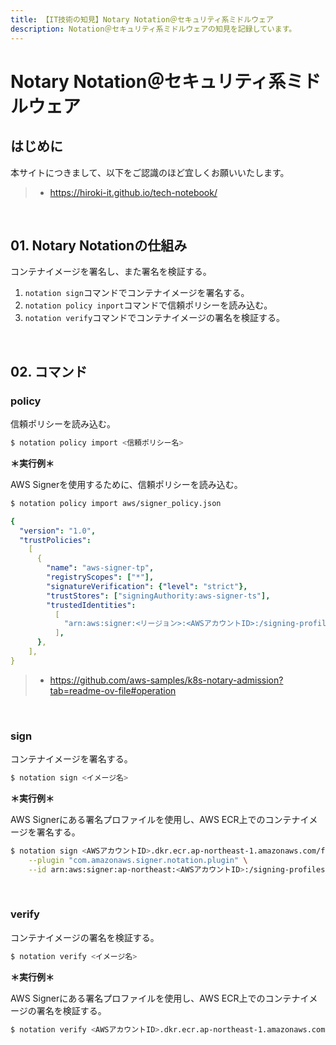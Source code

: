 ```yaml
---
title: 【IT技術の知見】Notary Notation＠セキュリティ系ミドルウェア
description: Notation＠セキュリティ系ミドルウェアの知見を記録しています。
---
```


# Notary Notation＠セキュリティ系ミドルウェア

## はじめに

本サイトにつきまして、以下をご認識のほど宜しくお願いいたします。

> - https://hiroki-it.github.io/tech-notebook/

<br>

## 01. Notary Notationの仕組み

コンテナイメージを署名し、また署名を検証する。

1. `notation sign`コマンドでコンテナイメージを署名する。
2. `notation policy inport`コマンドで信頼ポリシーを読み込む。
3. `notation verify`コマンドでコンテナイメージの署名を検証する。

<br>

## 02. コマンド

### policy

信頼ポリシーを読み込む。

```bash
$ notation policy import <信頼ポリシー名>
```

**＊実行例＊**

AWS Signerを使用するために、信頼ポリシーを読み込む。

```bash
$ notation policy import aws/signer_policy.json
```

```yaml
{
  "version": "1.0",
  "trustPolicies":
    [
      {
        "name": "aws-signer-tp",
        "registryScopes": ["*"],
        "signatureVerification": {"level": "strict"},
        "trustStores": ["signingAuthority:aws-signer-ts"],
        "trustedIdentities":
          [
            "arn:aws:signer:<リージョン>:<AWSアカウントID>:/signing-profiles/<プロファイル名>",
          ],
      },
    ],
}
```

> - https://github.com/aws-samples/k8s-notary-admission?tab=readme-ov-file#operation

<br>

### sign

コンテナイメージを署名する。

```bash
$ notation sign <イメージ名>
```

**＊実行例＊**

AWS Signerにある署名プロファイルを使用し、AWS ECR上でのコンテナイメージを署名する。

```bash
$ notation sign <AWSアカウントID>.dkr.ecr.ap-northeast-1.amazonaws.com/foo-repository:latest \
    --plugin "com.amazonaws.signer.notation.plugin" \
    --id arn:aws:signer:ap-northeast:<AWSアカウントID>:/signing-profiles/<プロファイル名>
```

<br>

### verify

コンテナイメージの署名を検証する。

```bash
$ notation verify <イメージ名>
```

**＊実行例＊**

AWS Signerにある署名プロファイルを使用し、AWS ECR上でのコンテナイメージの署名を検証する。

```bash
$ notation verify <AWSアカウントID>.dkr.ecr.ap-northeast-1.amazonaws.com/foo-repository:latest
```

<br>
